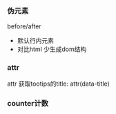 

### 伪元素
before/after
- 默认行内元素
- 对比html 少生成dom结构


### attr
attr 获取tootips的title: attr(data-title)


### counter计数

